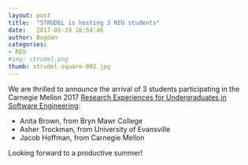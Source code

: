 ```yaml
---
layout: post
title:  "STRUDEL is hosting 3 REU students"
date:   2017-05-29 16:54:46
author: Bogdan
categories: 
- REU
#img: strudel.png
thumb: strudel-square-002.jpg
---
```


We are thrilled to announce the arrival of 3 students participating in the
Carnegie Mellon 2017 [Research Experiences for Undergraduates in 
Software Engineering](http://www.isri.cmu.edu/education/reu-se/index.html):

- Anita Brown, from Bryn Mawr College
- Asher Trockman, from University of Evansville
- Jacob Hoffman, from Carnegie Mellon

Looking forward to a productive summer!